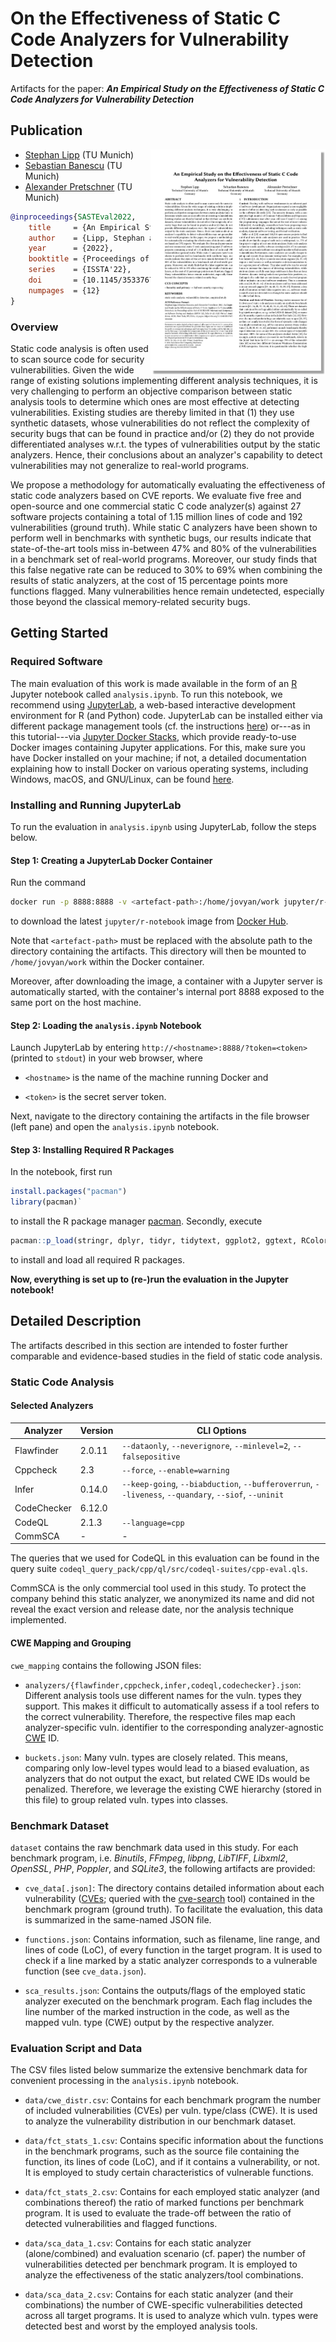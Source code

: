 # On the Effectiveness of Static C Code Analyzers for Vulnerability Detection

Artifacts for the paper: ***An Empirical Study on the Effectiveness of Static C Code Analyzers for Vulnerability Detection***

## Publication

<a href="https://raw.githubusercontent.com/sphl/sast-tool-evaluation-artifacts/main/paper_preprint.pdf"><img src="https://raw.githubusercontent.com/sphl/sast-tool-evaluation-artifacts/main/paper_thumbnail.png" align="right" width="280"></a>

- [Stephan Lipp](https://www.in.tum.de/i04/lipp/) (TU Munich)
- [Sebastian Banescu](https://github.com/banescusebi) (TU Munich)
- [Alexander Pretschner](https://www.in.tum.de/i04/pretschner/) (TU Munich)

```bibtex
@inproceedings{SASTEval2022,
    title     = {An Empirical Study on the Effectiveness of Static C Code Analyzers for Vulnerability Detection},
    author    = {Lipp, Stephan and Banescu, Sebastian and Pretschner, Alexander},
    year      = {2022},
    booktitle = {Proceedings of the ACM SIGSOFT International Symposium on Software Testing and Analysis},
    series    = {ISSTA'22},
    doi       = {10.1145/3533767.3534380},
    numpages  = {12}
}
```

### Overview

Static code analysis is often used to scan source code for security vulnerabilities. Given the wide range of existing solutions implementing different analysis techniques, it is very challenging to perform an objective comparison between static analysis tools to determine which ones are most effective at detecting vulnerabilities. Existing studies are thereby limited in that (1) they use synthetic datasets, whose vulnerabilities do not reflect the complexity of security bugs that can be found in practice and/or (2) they do not provide differentiated analyses w.r.t. the types of vulnerabilities output by the static analyzers. Hence, their conclusions about an analyzer's capability to detect vulnerabilities may not generalize to real-world programs.

We propose a methodology for automatically evaluating the effectiveness of static code analyzers based on CVE reports. We evaluate five free and open-source and one commercial static C code analyzer(s) against 27 software projects containing a total of 1.15 million lines of code and 192 vulnerabilities (ground truth). While static C analyzers have been shown to perform well in benchmarks with synthetic bugs, our results indicate that state-of-the-art tools miss in-between 47% and 80% of the vulnerabilities in a benchmark set of real-world programs. Moreover, our study finds that this false negative rate can be reduced to 30% to 69% when combining the results of static analyzers, at the cost of 15 percentage points more functions flagged. Many vulnerabilities hence remain undetected, especially those beyond the classical memory-related security bugs.

## Getting Started

### Required Software

The main evaluation of this work is made available in the form of an [R](https://www.r-project.org/about.html) Jupyter notebook called `analysis.ipynb`. To run this notebook, we recommend using [JupyterLab](https://jupyterlab.readthedocs.io/en/stable/getting_started/overview.html), a web-based interactive development environment for R (and Python) code. JupyterLab can be installed either via different package management tools (cf. the instructions [here](https://jupyterlab.readthedocs.io/en/stable/getting_started/installation.html)) or---as in this tutorial---via [Jupyter Docker Stacks](https://jupyter-docker-stacks.readthedocs.io/en/latest/), which provide ready-to-use Docker images containing Jupyter applications. For this, make sure you have Docker installed on your machine; if not, a detailed documentation explaining how to install Docker on various operating systems, including Windows, macOS, and GNU/Linux, can be found [here](https://runnable.com/docker/getting-started/).

### Installing and Running JupyterLab

To run the evaluation in `analysis.ipynb` using JupyterLab, follow the steps below.

#### Step 1: Creating a JupyterLab Docker Container

Run the command

```bash
docker run -p 8888:8888 -v <artefact-path>:/home/jovyan/work jupyter/r-notebook:latest
```

to download the latest `jupyter/r-notebook` image from [Docker Hub](https://hub.docker.com/r/jupyter/scipy-notebook).

Note that `<artefact-path>` must be replaced with the absolute path to the directory containing the artifacts. This directory will then be mounted to `/home/jovyan/work` within the Docker container.

Moreover, after downloading the image, a container with a Jupyter server is automatically started, with the container's internal port 8888 exposed to the same port on the host machine.

#### Step 2: Loading the `analysis.ipynb` Notebook

Launch JupyterLab by entering `http://<hostname>:8888/?token=<token>` (printed to `stdout`) in your web browser, where

- `<hostname>` is the name of the machine running Docker and

- `<token>` is the secret server token.

Next, navigate to the directory containing the artifacts in the file browser (left pane) and open the `analysis.ipynb` notebook.

#### Step 3: Installing Required R Packages

In the notebook, first run

```r
install.packages("pacman")
library(pacman)`
```

to install the R package manager [pacman](https://www.rdocumentation.org/packages/pacman/versions/0.5.1). Secondly, execute

```r
pacman::p_load(stringr, dplyr, tidyr, tidytext, ggplot2, ggtext, RColorBrewer)
```

to install and load all required R packages.

**Now, everything is set up to (re-)run the evaluation in the Jupyter notebook!**

## Detailed Description

The artifacts described in this section are intended to foster further comparable and evidence-based studies in the field of static code analysis.

### Static Code Analysis

#### Selected Analyzers

| **Analyzer** | **Version** | **CLI Options**                                                                                      |
|--------------|-------------|------------------------------------------------------------------------------------------------------|
| Flawfinder   | 2.0.11      | `--dataonly`, `--neverignore`, `--minlevel=2`, `--falsepositive`                                     |
| Cppcheck     | 2.3         | `--force`, `--enable=warning`                                                                        |
| Infer        | 0.14.0      | `--keep-going`, `--biabduction`, `--bufferoverrun`, `--liveness`, `--quandary`, `--siof`, `--uninit` |
| CodeChecker  | 6.12.0      |                                                                                                      |
| CodeQL       | 2.1.3       | `--language=cpp`                                                                                     |
| CommSCA      | -           | -                                                                                                    |

The queries that we used for CodeQL in this evaluation can be found in the query suite `codeql_query_pack/cpp/ql/src/codeql-suites/cpp-eval.qls`.

CommSCA is the only commercial tool used in this study. To protect the company behind this static analyzer, we anonymized its name and did not reveal the exact version and release date, nor the analysis technique implemented.

#### CWE Mapping and Grouping

`cwe_mapping` contains the following JSON files:

- `analyzers/{flawfinder,cppcheck,infer,codeql,codechecker}.json`: Different analysis tools use different names for the vuln. types they support. This makes it difficult to automatically assess if a tool refers to the correct vulnerability. Therefore, the respective files map each analyzer-specific vuln. identifier to the corresponding analyzer-agnostic [CWE](https://cwe.mitre.org/) ID.

- `buckets.json`: Many vuln. types are closely related. This means, comparing only low-level types would lead to a biased evaluation, as analyzers that do not output the exact, but related CWE IDs would be penalized. Therefore, we leverage the existing CWE hierarchy (stored in this file) to group related vuln. types into classes.

### Benchmark Dataset

`dataset` contains the raw benchmark data used in this study. For each benchmark program, i.e. *Binutils*, *FFmpeg*, *libpng*, *LibTIFF*, *Libxml2*, *OpenSSL*, *PHP*, *Poppler*, and *SQLite3*, the following artifacts are provided:

- `cve_data[.json]`: The directory contains detailed information about each vulnerability ([CVEs](https://cve.mitre.org/); queried with the [cve-search](https://github.com/cve-search/cve-search) tool) contained in the benchmark program (ground truth). To facilitate the evaluation, this data is summarized in the same-named JSON file.

- `functions.json`: Contains information, such as filename, line range, and lines of code (LoC), of every function in the target program. It is used to check if a line marked by a static analyzer corresponds to a vulnerable function (see `cve_data.json`).

- `sca_results.json`: Contains the outputs/flags of the employed static analyzer executed on the benchmark program. Each flag includes the line number of the marked instruction in the code, as well as the mapped vuln. type (CWE) output by the respective analyzer.

### Evaluation Script and Data

The CSV files listed below summarize the extensive benchmark data for convenient processing in the `analysis.ipynb` notebook.

- `data/cwe_distr.csv`: Contains for each benchmark program the number of included vulnerabilities (CVEs) per vuln. type/class (CWE). It is used to analyze the vulnerability distribution in our benchmark dataset.

- `data/fct_stats_1.csv`: Contains specific information about the functions in the benchmark programs, such as the source file containing the function, its lines of code (LoC), and if it contains a vulnerability, or not. It is employed to study certain characteristics of vulnerable functions.

- `data/fct_stats_2.csv`: Contains for each employed static analyzer (and combinations thereof) the ratio of marked functions per benchmark program. It is used to evaluate the trade-off between the ratio of detected vulnerabilities and flagged functions.

- `data/sca_data_1.csv`: Contains for each static analyzer (alone/combined) and evaluation scenario (cf. paper) the number of vulnerabilities detected per benchmark program. It is employed to analyze the effectiveness of the static analyzers/tool combinations.

- `data/sca_data_2.csv`: Contains for each static analyzer (and their combinations) the number of CWE-specific vulnerabilities detected across all target programs. It is used to analyze which vuln. types were detected best and worst by the employed analysis tools.